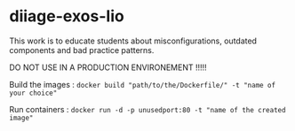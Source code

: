 # diiage-exos-lio
This work is to educate students about misconfigurations, outdated components and bad practice patterns.

DO NOT USE IN A PRODUCTION ENVIRONEMENT !!!!!

Build the images :
```docker build "path/to/the/Dockerfile/" -t "name of your choice"```

Run containers :
```docker run -d -p unusedport:80 -t "name of the created image"```
